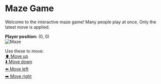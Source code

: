 # Maze Game  
Welcome to the interactive maze game! Many people play at once, Only the latest move is applied.

**Player position:** (0, 0)  
![Maze](https://github-maze-game.vercel.app/images/pos_0_0.png?t=1760620950395)

Use these to move:  
[⬆️ Move up](https://github-maze-game.vercel.app/move/0_0_w)  
[⬇️ Move down](https://github-maze-game.vercel.app/move/0_0_s)  
[⬅️ Move left](https://github-maze-game.vercel.app/move/0_0_a)  
[➡️ Move right](https://github-maze-game.vercel.app/move/0_0_d)
